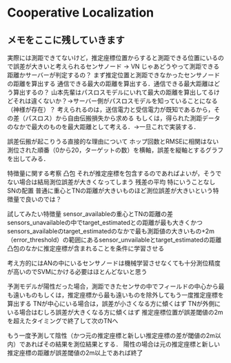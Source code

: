 # Cooperative Localization
## メモをここに残していきます
実際には測距できてないけど，推定座標位置からすると測距できる位置にいるので誤差が大きいと考えられるセンサノード -> VN
じゃあどうやって測距できる距離かサーバーが判定するの？
まず推定位置と測距できなかったセンサノードの距離を算出する
通信できる最大の距離を算出する．通信できる最大距離はどう算出するの？
山本先輩はパスロスモデルにいれて最大の距離を算出してるけどそれは違くないか？->サーバー側がパスロスモデルを知っていることになる（神様が存在）？
考えられるのは，送信電力と受信電力が既知であるから，その差（パスロス）から自由伝搬損失から求める
もしくは，得られた測距データのなかで最大のものを最大距離として考える．->一旦これで実装する．

誤差伝搬が起こりうる直接的な理由について
ホップ回数とRMSEに相関はない
測位された順番（0から20，ターゲットの数）を横軸，誤差を縦軸とするグラフを出してみる．

特徴量に関する考察
凸包
それが推定座標を包含するのであればよいが，そうでない場合は結局測位誤差が大きくなってしまう
残差の平均
特にいうことなし
SNの配置
普通に重心とTNの距離が大きいものほど測位誤差が大きいという特徴量で良いのでは？

試してみたい特徴量
sensor_availableの重心とTNの距離の差
sensors_unavailableの中でtarget_estimatedとの距離が最も大きくかつsensors_availableのtarget_estimatedのなかで最も測距値の大きいもの+2m（error_threshold）の範囲にあるsensor_unvailableとtarget_estimatedの距離
凸包のなかに推定座標が含まれることを条件に学習させる

考え方的にはANの中にいるセンサノードは機械学習させなくても十分測位精度が高いのでSVMにかける必要はほとんどないと思う

予測モデルが陽性だった場合，測距できたセンサの中でフィールドの中心から最も遠いものもしくは，推定座標から最も遠いものを除外してもう一度推定座標を算出する
TNが中心にいる場合は，誤差が小さくなる方に傾くはず
TNが外側にいる場合はむしろ誤差が大きくなる方に傾くはず
推定座標位置が誤差閾値の2mを超えたタイミングで終了して次のTNへ

もう一度予測して陰性（かつ元の推定座標と新しい推定座標の差が閾値の2m以内）であればその結果を測位結果とする．
陽性の場合は元の推定座標と新しい推定座標の距離が誤差閾値の2m以上であれば終了